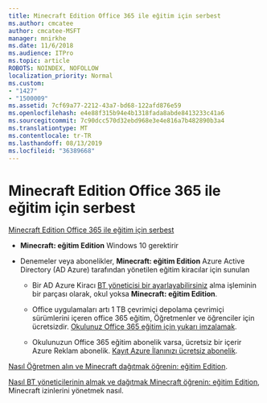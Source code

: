 ```yaml
---
title: Minecraft Edition Office 365 ile eğitim için serbest
ms.author: cmcatee
author: cmcatee-MSFT
manager: mnirkhe
ms.date: 11/6/2018
ms.audience: ITPro
ms.topic: article
ROBOTS: NOINDEX, NOFOLLOW
localization_priority: Normal
ms.custom:
- "1427"
- "1500009"
ms.assetid: 7cf69a77-2212-43a7-bd68-122afd876e59
ms.openlocfilehash: e4e88f315b94e4b1318fada8abde8413233c41a6
ms.sourcegitcommit: 7c90dcc570d32ebd968e3e4e816a7b482890b3a4
ms.translationtype: MT
ms.contentlocale: tr-TR
ms.lasthandoff: 08/13/2019
ms.locfileid: "36389668"
---
```

# <a name="minecraft-edition-with-office-365-education-for-free"></a>Minecraft Edition Office 365 ile eğitim için serbest

[Minecraft Edition Office 365 ile eğitim için serbest](https://docs.microsoft.com/education/windows/get-minecraft-for-education)
  
- **Minecraft: eğitim Edition** Windows 10 gerektirir

- Denemeler veya abonelikler, **Minecraft: eğitim Edition** Azure Active Directory (AD Azure) tarafından yönetilen eğitim kiracılar için sunulan

  - Bir AD Azure Kiracı [BT yöneticisi bir ayarlayabilirsiniz](https://docs.microsoft.com/education/windows/school-get-minecraft) alma işleminin bir parçası olarak, okul yoksa **Minecraft: eğitim Edition**.

  - Office uygulamaları artı 1 TB çevrimiçi depolama çevrimiçi sürümlerini içeren office 365 eğitim, Öğretmenler ve öğrenciler için ücretsizdir. [Okulunuz Office 365 eğitim için yukarı imzalamak](https://products.office.com/academic/office-365-education-plan).

  - Okulunuzun Office 365 eğitim abonelik varsa, ücretsiz bir içerir Azure Reklam abonelik. [Kayıt Azure İlanınızı ücretsiz abonelik](https://msdn.microsoft.com/library/windows/hardware/mt703369%28v=vs.85%29.aspx).

[Nasıl Öğretmen alın ve Minecraft dağıtmak öğrenin: eğitim Edition](https://docs.microsoft.com/education/windows/teacher-get-minecraft).
  
[Nasıl BT yöneticilerinin almak ve dağıtmak Minecraft öğrenin: eğitim Edition](https://docs.microsoft.com/education/windows/school-get-minecraft), Minecraft izinlerini yönetmek nasıl.